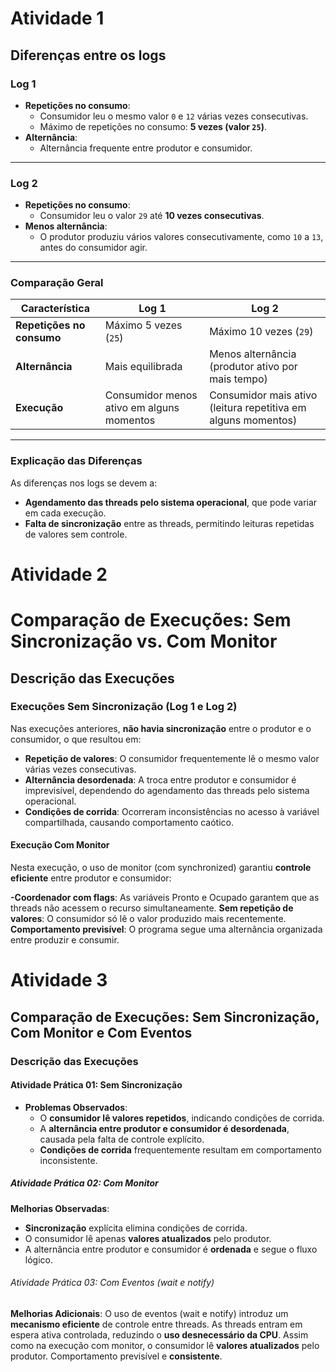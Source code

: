 # Atividade 1
## Diferenças entre os logs

### Log 1 


- **Repetições no consumo**:
  - Consumidor leu o mesmo valor `0` e `12` várias vezes consecutivas.
  - Máximo de repetições no consumo: **5 vezes (valor `25`)**.
- **Alternância**:
  - Alternância frequente entre produtor e consumidor.

---

### Log 2


- **Repetições no consumo**:
  - Consumidor leu o valor `29` até **10 vezes consecutivas**.
- **Menos alternância**:
  - O produtor produziu vários valores consecutivamente, como `10` a `13`, antes do consumidor agir.

---

### Comparação Geral

| Característica           | Log 1                            | Log 2                          |
|--------------------------|-----------------------------------|--------------------------------|
| **Repetições no consumo** | Máximo 5 vezes (`25`)            | Máximo 10 vezes (`29`)         |
| **Alternância**           | Mais equilibrada                | Menos alternância (produtor ativo por mais tempo) |
| **Execução**              | Consumidor menos ativo em alguns momentos | Consumidor mais ativo (leitura repetitiva em alguns momentos) |

---

### Explicação das Diferenças

As diferenças nos logs se devem a:
- **Agendamento das threads pelo sistema operacional**, que pode variar em cada execução.
- **Falta de sincronização** entre as threads, permitindo leituras repetidas de valores sem controle.

# Atividade 2
# Comparação de Execuções: Sem Sincronização vs. Com Monitor

## Descrição das Execuções

### Execuções Sem Sincronização (Log 1 e Log 2)

Nas execuções anteriores, **não havia sincronização** entre o produtor e o consumidor, o que resultou em:

- **Repetição de valores**: O consumidor frequentemente lê o mesmo valor várias vezes consecutivas.
- **Alternância desordenada**: A troca entre produtor e consumidor é imprevisível, dependendo do agendamento das threads pelo sistema operacional.
- **Condições de corrida**: Ocorreram inconsistências no acesso à variável compartilhada, causando comportamento caótico.

#### Execução Com Monitor

Nesta execução, o uso de monitor (com synchronized) garantiu **controle eficiente** entre produtor e consumidor:

**-Coordenador com flags**: As variáveis Pronto e Ocupado garantem que as threads não acessem o recurso simultaneamente.
**Sem repetição de valores**: O consumidor só lê o valor produzido mais recentemente.
**Comportamento previsível**: O programa segue uma alternância organizada entre produzir e consumir.

# Atividade 3
## Comparação de Execuções: Sem Sincronização, Com Monitor e Com Eventos

### Descrição das Execuções

#### Atividade Prática 01: Sem Sincronização
- **Problemas Observados**:
  - O **consumidor lê valores repetidos**, indicando condições de corrida.
  - A **alternância entre produtor e consumidor é desordenada**, causada pela falta de controle explícito.
  - **Condições de corrida** frequentemente resultam em comportamento inconsistente. 
 ##### Atividade Prática 02: Com Monitor
**Melhorias Observadas**:
- **Sincronização** explícita elimina condições de corrida.
- O consumidor lê apenas **valores atualizados** pelo produtor.
- A alternância entre produtor e consumidor é **ordenada** e segue o fluxo lógico. 
###### Atividade Prática 03: Com Eventos (wait e notify)
**Melhorias Adicionais**:
O uso de eventos (wait e notify) introduz um **mecanismo eficiente** de controle entre threads.
As threads entram em espera ativa controlada, reduzindo o **uso desnecessário da CPU**.
Assim como na execução com monitor, o consumidor lê **valores atualizados** pelo produtor.
Comportamento previsível e **consistente**.